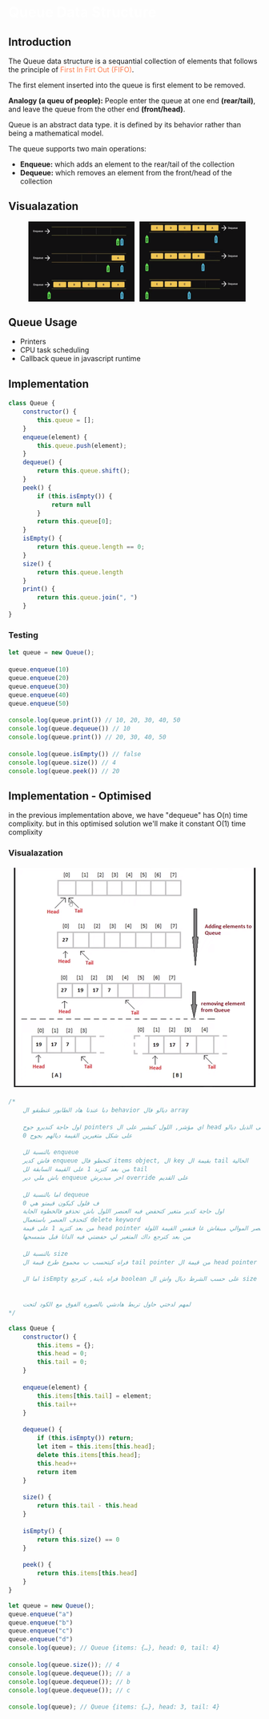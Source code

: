 <style>h1,h2,h3,h4 { border-bottom: 0; } </style>
# <span style="color: white;">Queue Data Structure</span>

## Introduction

The Queue data structure is a sequantial collection of elements that follows the principle of <span style="color: coral">First In Firt Out (FIFO)</span>.

The first element inserted into the queue is first element to be removed.

**Analogy (a queu of people):** People enter the queue at one end **(rear/tail)**, and leave the queue from the other end **(front/head)**.

Queue is an abstract data type. it is defined by its behavior rather than being a mathematical model.

The queue supports two main operations:

+ **Enqueue:** which adds an element to the rear/tail of the collection
+ **Dequeue:** which removes an element from the front/head of the collection

## Visualazation

<figure style="display: flex; gap: 10px;">
    <img src="./assets/Queue-Enqueue.png" style="width: 50%; display: block"/>
    <img src="./assets/Queue-Dequeue.png" style="width: 50%; display: block"/>
</figure>

## Queue Usage
+ Printers
+ CPU task scheduling
+ Callback queue in javascript runtime

## Implementation

```js
class Queue {
    constructor() {
        this.queue = [];
    }
    enqueue(element) {
        this.queue.push(element);
    }
    dequeue() {
        return this.queue.shift();
    }
    peek() {
        if (this.isEmpty()) {
            return null
        }
        return this.queue[0];
    }
    isEmpty() {
        return this.queue.length == 0;
    }
    size() {
        return this.queue.length
    }
    print() {
        return this.queue.join(", ")
    }
}
```

### Testing

```js
let queue = new Queue();

queue.enqueue(10)
queue.enqueue(20)
queue.enqueue(30)
queue.enqueue(40)
queue.enqueue(50)

console.log(queue.print()) // 10, 20, 30, 40, 50
console.log(queue.dequeue()) // 10
console.log(queue.print()) // 20, 30, 40, 50

console.log(queue.isEmpty()) // false
console.log(queue.size()) // 4
console.log(queue.peek()) // 20
```

## Implementation - Optimised

in the previous implementation above, we have "dequeue" has O(n) time complixity. but in this optimised solution we'll make it constant O(1) time complixity

### Visualazation

<img src="./assets/queue.png" style="display: block; margin: 20px auto;"/>

```js
/*
    دبا عندنا هاد الطابور غنطبقو ال behavior ديالو فال array

    اول حاجة كنديرو جوج pointers اي مؤشر, اللول كيشير على ال head ديال الطابور والثاني على الذيل ديالو
    على شكل متغيرين القيمة ديالهم بجوج 0

    بالنسبة لل enqueue
    فاش كدير enqueue كتحطو فال items object, ال key بقيمة ال tail الحالية
    من بعد كتزيد 1 على القيمة السابقة لل tail
    باش ملي دير enqueue اخر ميديرش override على القديم

    اما بالنسبة لل dequeue
    ف فلول كيكون قيمتو هي 0 
    اول حاجة كدير متغير كتحفض فيه العنصر اللول باش تحذفو فالخطوة الجاية
    كتحذف العنصر باستعمال delete keyword
    من بعد كتزيد 1 على قيمة head pointer باش يشير على العنصر الموالي ميبقاش غا فنفس القيمة اللولة
    من بعد كترجع داك المتغير لي حفضتي فيه الداتا قبل متمسحها

    بالنسبة لل size
    فراه كيتحسب ب مجموع طرع قيمة ال tail pointer من قيمة ال head pointer

    اما ال isEmpty فراه باينة, كترجع boolean على حسب الشرط ديال واش ال size == 0


    لمهم لدختي حاول تربط هادشي بالصورة الفوق مع الكود لتحت
*/
```

```js
class Queue {
    constructor() {
        this.items = {};
        this.head = 0;
        this.tail = 0;
    }

    enqueue(element) {
        this.items[this.tail] = element;
        this.tail++
    }

    dequeue() {
        if (this.isEmpty()) return;
        let item = this.items[this.head];
        delete this.items[this.head];
        this.head++
        return item
    }

    size() {
        return this.tail - this.head
    }

    isEmpty() {
        return this.size() == 0
    }

    peek() {
        return this.items[this.head]
    }
}
```

```js
let queue = new Queue();
queue.enqueue("a")
queue.enqueue("b")
queue.enqueue("c")
queue.enqueue("d")
console.log(queue); // Queue {items: {…}, head: 0, tail: 4}

console.log(queue.size()); // 4
console.log(queue.dequeue()); // a
console.log(queue.dequeue()); // b
console.log(queue.dequeue()); // c

console.log(queue); // Queue {items: {…}, head: 3, tail: 4}
```